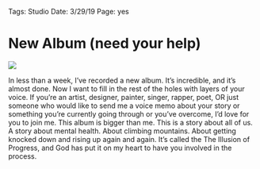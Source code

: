 
Tags: Studio
Date: 3/29/19
Page: yes

# New Album (need your help)

![](https://i.imgur.com/x1ntj8T.png)

In less than a week, I’ve recorded a new album. It’s incredible, and it’s almost done. Now I want to fill in the rest of the holes with layers of your voice. If you’re an artist, designer, painter, singer, rapper, poet, OR just someone who would like to send me a voice memo about your story or something you’re currently going through or you’ve overcome, I’d love for you to join me. This album is bigger than me. This is a story about all of us. A story about mental health. About climbing mountains. About getting knocked down and rising up again and again. It’s called the The Illusion of Progress, and God has put it on my heart to have you involved in the process.
